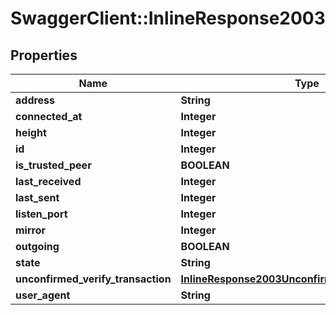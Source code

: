 # SwaggerClient::InlineResponse2003

## Properties
Name | Type | Description | Notes
------------ | ------------- | ------------- | -------------
**address** | **String** |  | [optional] 
**connected_at** | **Integer** |  | [optional] 
**height** | **Integer** |  | [optional] 
**id** | **Integer** |  | [optional] 
**is_trusted_peer** | **BOOLEAN** |  | [optional] 
**last_received** | **Integer** |  | [optional] 
**last_sent** | **Integer** |  | [optional] 
**listen_port** | **Integer** |  | [optional] 
**mirror** | **Integer** |  | [optional] 
**outgoing** | **BOOLEAN** |  | [optional] 
**state** | **String** |  | [optional] 
**unconfirmed_verify_transaction** | [**InlineResponse2003UnconfirmedVerifyTransaction**](InlineResponse2003UnconfirmedVerifyTransaction.md) |  | [optional] 
**user_agent** | **String** |  | [optional] 


